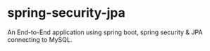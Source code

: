 # spring-security-jpa
An End-to-End application using spring boot, spring security &amp; JPA connecting to MySQL.
